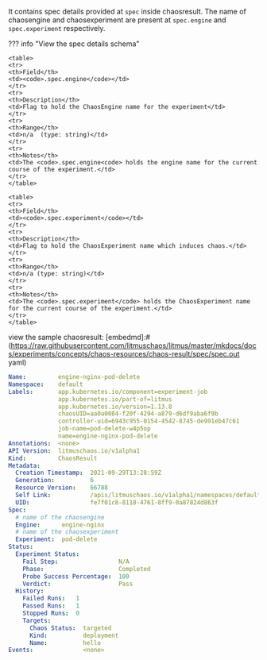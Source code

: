 It contains spec details provided at `spec` inside chaosresult. The name of chaosengine and chaosexperiment are present at `spec.engine` and `spec.experiment` respectively.

??? info "View the spec details schema"

    <table>
    <tr>
    <th>Field</th>
    <td><code>.spec.engine</code></td>
    </tr>
    <tr>
    <th>Description</th>
    <td>Flag to hold the ChaosEngine name for the experiment</td>
    </tr>
    <tr>
    <th>Range</th>
    <td>n/a  (type: string)</td>
    </tr>
    <tr>
    <th>Notes</th>
    <td>The <code>.spec.engine<code> holds the engine name for the current course of the experiment.</td>
    </tr>
    </table>

    <table>
    <tr>
    <th>Field</th>
    <td><code>.spec.experiment</code></td>
    </tr>
    <tr>
    <th>Description</th>
    <td>Flag to hold the ChaosExperiment name which induces chaos.</td>
    </tr>
    <tr>
    <th>Range</th>
    <td>n/a (type: string)</td>
    </tr>
    <tr>
    <th>Notes</th>
    <td>The <code>.spec.experiment</code> holds the ChaosExperiment name for the current course of the experiment.</td>
    </tr>
    </table>

view the sample chaosresult:
[embedmd]:# (https://raw.githubusercontent.com/litmuschaos/litmus/master/mkdocs/docs/experiments/concepts/chaos-resources/chaos-result/spec/spec.out yaml)
```yaml
Name:         engine-nginx-pod-delete
Namespace:    default
Labels:       app.kubernetes.io/component=experiment-job
              app.kubernetes.io/part-of=litmus
              app.kubernetes.io/version=1.13.8
              chaosUID=aa0a0084-f20f-4294-a879-d6df9aba6f9b
              controller-uid=6943c955-0154-4542-8745-de991eb47c61
              job-name=pod-delete-w4p5op
              name=engine-nginx-pod-delete
Annotations:  <none>
API Version:  litmuschaos.io/v1alpha1
Kind:         ChaosResult
Metadata:
  Creation Timestamp:  2021-09-29T13:28:59Z
  Generation:          6
  Resource Version:    66788
  Self Link:           /apis/litmuschaos.io/v1alpha1/namespaces/default/chaosresults/engine-nginx-pod-delete
  UID:                 fe7f01c8-8118-4761-8ff9-0a87824d863f
Spec:
  # name of the chaosengine
  Engine:      engine-nginx
  # name of the chaosexperiment
  Experiment:  pod-delete
Status:
  Experiment Status:
    Fail Step:                 N/A
    Phase:                     Completed
    Probe Success Percentage:  100
    Verdict:                   Pass
  History:
    Failed Runs:   1
    Passed Runs:   1
    Stopped Runs:  0
    Targets:
      Chaos Status:  targeted
      Kind:          deployment
      Name:          hello
Events:              <none>
```

